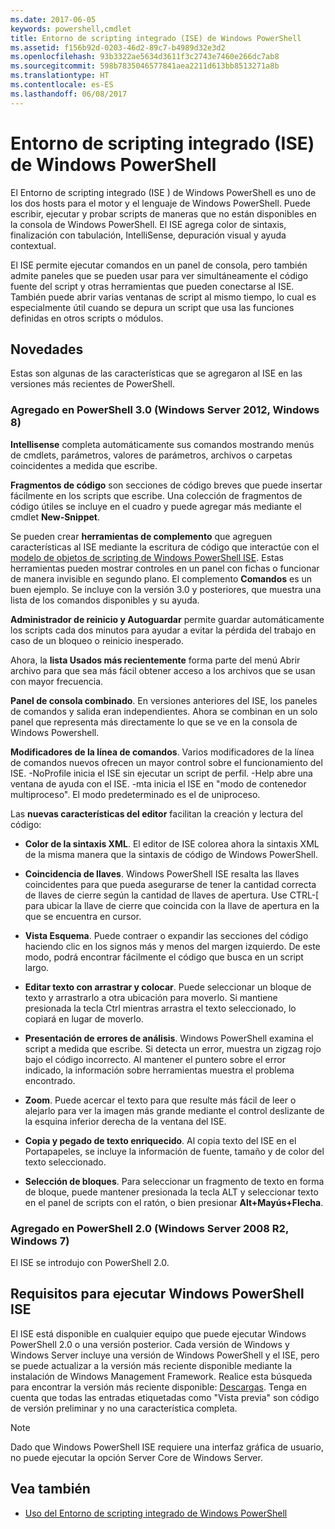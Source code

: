 ```yaml
---
ms.date: 2017-06-05
keywords: powershell,cmdlet
title: Entorno de scripting integrado (ISE) de Windows PowerShell
ms.assetid: f156b92d-0203-46d2-89c7-b4989d32e3d2
ms.openlocfilehash: 93b3322ae5634d3611f3c2743e7460e266dc7ab8
ms.sourcegitcommit: 598b7835046577841aea2211d613bb8513271a8b
ms.translationtype: HT
ms.contentlocale: es-ES
ms.lasthandoff: 06/08/2017
---
```

# <a name="windows-powershell-integrated-scripting-environment-ise"></a>Entorno de scripting integrado (ISE) de Windows PowerShell
El Entorno de scripting integrado (ISE ) de Windows PowerShell es uno de los dos hosts para el motor y el lenguaje de Windows PowerShell. Puede escribir, ejecutar y probar scripts de maneras que no están disponibles en la consola de Windows PowerShell. El ISE agrega color de sintaxis, finalización con tabulación, IntelliSense, depuración visual y ayuda contextual.

El ISE permite ejecutar comandos en un panel de consola, pero también admite paneles que se pueden usar para ver simultáneamente el código fuente del script y otras herramientas que pueden conectarse al ISE. También puede abrir varias ventanas de script al mismo tiempo, lo cual es especialmente útil cuando se depura un script que usa las funciones definidas en otros scripts o módulos.

## <a name="whats-new"></a>Novedades
Estas son algunas de las características que se agregaron al ISE en las versiones más recientes de PowerShell.

### <a name="added-in-powershell-30-windows-server-2012-windows-8"></a>Agregado en PowerShell 3.0 (Windows Server 2012, Windows 8)
**Intellisense** completa automáticamente sus comandos mostrando menús de cmdlets, parámetros, valores de parámetros, archivos o carpetas coincidentes a medida que escribe.

**Fragmentos de código** son secciones de código breves que puede insertar fácilmente en los scripts que escribe. Una colección de fragmentos de código útiles se incluye en el cuadro y puede agregar más mediante el cmdlet **New-Snippet**.

Se pueden crear **herramientas de complemento** que agreguen características al ISE mediante la escritura de código que interactúe con el [modelo de objetos de scripting de Windows PowerShell ISE](https://technet.microsoft.com/en-us/library/dd819478.aspx). Estas herramientas pueden mostrar controles en un panel con fichas o funcionar de manera invisible en segundo plano. El complemento **Comandos** es un buen ejemplo. Se incluye con la versión 3.0 y posteriores, que muestra una lista de los comandos disponibles y su ayuda.

**Administrador de reinicio y Autoguardar** permite guardar automáticamente los scripts cada dos minutos para ayudar a evitar la pérdida del trabajo en caso de un bloqueo o reinicio inesperado.

Ahora, la **lista Usados más recientemente** forma parte del menú Abrir archivo para que sea más fácil obtener acceso a los archivos que se usan con mayor frecuencia.

**Panel de consola combinado**. En versiones anteriores del ISE, los paneles de comandos y salida eran independientes. Ahora se combinan en un solo panel que representa más directamente lo que se ve en la consola de Windows Powershell.

**Modificadores de la línea de comandos**. Varios modificadores de la línea de comandos nuevos ofrecen un mayor control sobre el funcionamiento del ISE. -NoProfile inicia el ISE sin ejecutar un script de perfil. -Help abre una ventana de ayuda con el ISE. -mta inicia el ISE en "modo de contenedor multiproceso". El modo predeterminado es el de uniproceso.

Las **nuevas características del editor** facilitan la creación y lectura del código:

-   **Color de la sintaxis XML**. El editor de ISE colorea ahora la sintaxis XML de la misma manera que la sintaxis de código de Windows PowerShell.

-   **Coincidencia de llaves**. Windows PowerShell ISE resalta las llaves coincidentes para que pueda asegurarse de tener la cantidad correcta de llaves de cierre según la cantidad de llaves de apertura. Use CTRL-\[ para ubicar la llave de cierre que coincida con la llave de apertura en la que se encuentra en cursor.

-   **Vista Esquema**. Puede contraer o expandir las secciones del código haciendo clic en los signos más y menos del margen izquierdo. De este modo, podrá encontrar fácilmente el código que busca en un script largo.

-   **Editar texto con arrastrar y colocar**. Puede seleccionar un bloque de texto y arrastrarlo a otra ubicación para moverlo. Si mantiene presionada la tecla Ctrl mientras arrastra el texto seleccionado, lo copiará en lugar de moverlo.

-   **Presentación de errores de análisis**. Windows PowerShell examina el script a medida que escribe. Si detecta un error, muestra un zigzag rojo bajo el código incorrecto. Al mantener el puntero sobre el error indicado, la información sobre herramientas muestra el problema encontrado.

-   **Zoom**. Puede acercar el texto para que resulte más fácil de leer o alejarlo para ver la imagen más grande mediante el control deslizante de la esquina inferior derecha de la ventana del ISE.

-   **Copia y pegado de texto enriquecido**. Al copia texto del ISE en el Portapapeles, se incluye la información de fuente, tamaño y de color del texto seleccionado.

-   **Selección de bloques**. Para seleccionar un fragmento de texto en forma de bloque, puede mantener presionada la tecla ALT y seleccionar texto en el panel de scripts con el ratón, o bien presionar **Alt+Mayús+Flecha**.

### <a name="added-in-powershell-20-windows-server-2008-r2-windows-7"></a>Agregado en PowerShell 2.0 (Windows Server 2008 R2, Windows 7)
El ISE se introdujo con PowerShell 2.0.

## <a name="requirements-for-running-the-windows-powershell-ise"></a>Requisitos para ejecutar Windows PowerShell ISE
El ISE está disponible en cualquier equipo que puede ejecutar Windows PowerShell 2.0 o una versión posterior. Cada versión de Windows y Windows Server incluye una versión de Windows PowerShell y el ISE, pero se puede actualizar a la versión más reciente disponible mediante la instalación de Windows Management Framework. Realice esta búsqueda para encontrar la versión más reciente disponible: [Descargas](http://www.microsoft.com/en-us/search/DownloadResults.aspx?q=%22windows%20management%20framework%22%20PowerShell&sortby=Relevancy~Descending). Tenga en cuenta que todas las entradas etiquetadas como "Vista previa" son código de versión preliminar y no una característica completa.

> [!NOTE]
> Dado que Windows PowerShell ISE requiere una interfaz gráfica de usuario, no puede ejecutar la opción Server Core de Windows Server.

## <a name="see-also"></a>Vea también
- [Uso del Entorno de scripting integrado de Windows PowerShell](http://technet.microsoft.com/library/cc732148.aspx)


